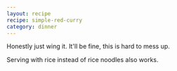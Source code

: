 ```yaml
---
layout: recipe
recipe: simple-red-curry
category: dinner
---
```


Honestly just wing it. It'll be fine, this is hard to mess up.

Serving with rice instead of rice noodles also works.
